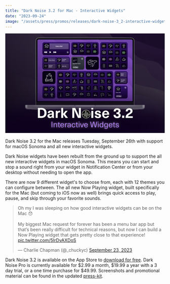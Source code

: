```yaml
---
title: "Dark Noise 3.2 for Mac - Interactive Widgets"
date: "2023-09-24"
image: "/assets/press/promos/releases/dark-noise-3_2-interactive-widgets-mac.jpg"
---
```


![Dark Noise Interactive Widgets](/assets/press/promos/releases/dark-noise-3_2-interactive-widgets-mac.jpg)

Dark Noise 3.2 for the Mac releases Tuesday, September 26th with support for macOS Sonoma and all new interactive widgets.

Dark Noise widgets have been rebuilt from the ground up to support the all new interactive widgets in macOS Sonoma. This means you can start and stop a sound right from your widget in Notification Center or from your desktop without needing to open the app.

There are now 9 different widget's to choose from, each with 12 themes you can configure between. The all new Now Playing widget, built specifically for the Mac (but coming to iOS now as well) brings quick access to play, pause, and skip through your favorite sounds.

<blockquote class="twitter-tweet"><p lang="en" dir="ltr">Oh my I was sleeping on how good interactive widgets can be on the Mac 😯<br><br>My biggest Mac request for forever has been a menu bar app but that’s been really difficult for technical reasons, but now I can build a Now Playing widget that gets pretty close to that experience! <a href="https://t.co/5IrDvAXDoS">pic.twitter.com/5IrDvAXDoS</a></p>&mdash; Charlie Chapman (@_chuckyc) <a href="https://twitter.com/_chuckyc/status/1705422533514629456?ref_src=twsrc%5Etfw">September 23, 2023</a></blockquote> <script async src="https://platform.twitter.com/widgets.js" charset="utf-8"></script>

Dark Noise 3.2 is available on the App Store to [download for free](https://apps.apple.com/us/app/dark-noise/id1465439395). Dark Noise Pro is currently available for $2.99 a month, $19.99 a year with a 3 day trial, or a one time purchase for $49.99. Screenshots and promotional material can be found in the updated [press-kit](/press).